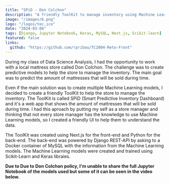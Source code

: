 ```yaml
---
title: "SPiD - Don Colchon"
description: "A friendly ToolKit to manage inventory using Machine Learning algorithms to predict the amount of mattresses that will be sold during time."
image: "/images/6.png"
logo: "/logos/tec.ico"
date: "2024-03-08"
tags: [Django, Jupyter Notebook, Keras, MySQL, Next.js, Scikit-learn]
featured: false
links:
  github: "https://github.com/rpribau/TC2004-Reto-Front"
---
```


During my class of Data Science Analysis, I had the opportunity to work with a local mattress store called Don Colchon. The challenge was to create predictive models to help the store to manage the inventory. The main goal was to predict the amount of mattresses that will be sold during time.

Even if the main solution was to create multiple Machine Learning models, I decided to create a friendly ToolKit to help the store to manage the inventory. The ToolKit is called SPiD (Smart Predictive Inventory Dashboard) and it's a web app that shows the amount of mattresses that will be sold during time. I had this aproach by putting my self as a store manager and thinking that not every store manager has the knowledge to use Machine Learning models, so I created a friendly UI to help them to understand the data.

The ToolKit was created using Next.js for the front-end and Python for the back-end. The back-end was powered by Django REST-API by asking to a Docker container of MySQL with the information from the Machine Learning models. The Machine Learning models were created and trained using Scikit-Learn and Keras libraies.

**Due to Due to Don Colchon policy, I'm unable to share the full Jupyter Notebook of the models used but some of it can be seen in the video below.**